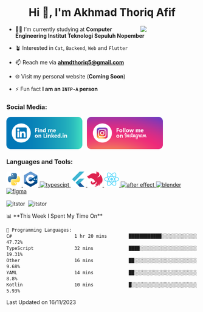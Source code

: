 <h1 align="center">Hi 👋, I'm Akhmad Thoriq Afif</h1>

<img align="right" src="https://i.giphy.com/media/VbnUQpnihPSIgIXuZv/giphy.webp" style="width:30%;">

- 👨‍🎓 I’m currently studying at **Computer Engineering Institut Teknologi Sepuluh Nopember**

- 🪴 Interested in `Cat`, `Backend`, `Web` and `Flutter`

- 📫 Reach me via **ahmdthoriq5@gmail.com**

- 🌐 Visit my personal website (**Coming Soon**)

- ⚡ Fun fact **I am an `INTP-A` person**

<h3 align="left">Social Media:</h3>
<p align="left">
<a href="https://linkedin.com/in/akhmad-thoriq-afif" target="_blank"><img align="center" src="./images/linkedin.png" alt="akhmad-thoriq-afif" width="200" /></a>&nbsp;&nbsp;
<a href="https://instagram.com/ahmdthoriq_" target="_blank"><img align="center" src="./images/instagram.png" alt="ahmdthoriq_"width="200" /></a>
</p>

<h3 align="left">Languages and Tools:</h3>
<p align="left">
<a href="https://www.python.org" target="_blank"> <img src="https://raw.githubusercontent.com/devicons/devicon/master/icons/python/python-original.svg" alt="python" width="40" height="40"/> </a> 
<a href="https://www.w3schools.com/cpp/" target="_blank"> <img src="https://raw.githubusercontent.com/devicons/devicon/master/icons/cplusplus/cplusplus-original.svg" alt="cplusplus" width="40" height="40"/> </a> 
<a href="https://www.typescriptlang.org/" target="_blank"> <img src="https://upload.wikimedia.org/wikipedia/commons/4/4c/Typescript_logo_2020.svg" alt="typescipt" width="40" height="40"/> </a>
  <a href="https://flutter.dev/" target="_blank"> <img src="https://raw.githubusercontent.com/devicons/devicon/master/icons/flutter/flutter-original.svg" alt="javascript" width="40" height="40"/> </a>
  <a href="https://nestjs.com/" target="_blank"> <img src="https://raw.githubusercontent.com/devicons/devicon/master/icons/nestjs/nestjs-plain.svg" alt="javascript" width="40" height="40"/> </a>
  <a href="https://reactjs.org/" target="_blank"> <img src="https://raw.githubusercontent.com/devicons/devicon/master/icons/react/react-original.svg" alt="javascript" width="40" height="40"/> </a>
<a href="https://www.adobe.com/products/aftereffects.html" target="_blank"> <img src="https://upload.wikimedia.org/wikipedia/commons/thumb/c/cb/Adobe_After_Effects_CC_icon.svg/1024px-Adobe_After_Effects_CC_icon.svg.png" alt="after effect" width="40" height="40"/> </a> 
<a href="https://www.blender.org/" target="_blank"> <img src="https://upload.wikimedia.org/wikipedia/commons/0/0c/Blender_logo_no_text.svg" alt="blender" width="40" height="40"/> </a> 
  <a href="https://www.figma.com/" target="_blank"> <img src="https://upload.wikimedia.org/wikipedia/commons/3/33/Figma-logo.svg" alt="figma" width="40" height="40"/> </a> 
</p>

<p><img align="center" src="https://github-readme-stats.vercel.app/api?username=itstor&show_icons=true&locale=en&theme=nord" alt="itstor" height="170"/>&nbsp;&nbsp;<img align="center" src="https://github-readme-stats.vercel.app/api/top-langs?username=itstor&show_icons=true&locale=en&layout=compact&theme=nord" alt="itstor" height="170" /></p>
<!--START_SECTION:waka-->
📊 **This Week I Spent My Time On** 

```text
💬 Programming Languages: 
C#                       1 hr 20 mins        ████████████░░░░░░░░░░░░░   47.72% 
TypeScript               32 mins             ████░░░░░░░░░░░░░░░░░░░░░   19.31% 
Other                    16 mins             ██░░░░░░░░░░░░░░░░░░░░░░░   9.68% 
YAML                     14 mins             ██░░░░░░░░░░░░░░░░░░░░░░░   8.8% 
Kotlin                   10 mins             █░░░░░░░░░░░░░░░░░░░░░░░░   5.93%

```


 Last Updated on 16/11/2023
<!--END_SECTION:waka-->

